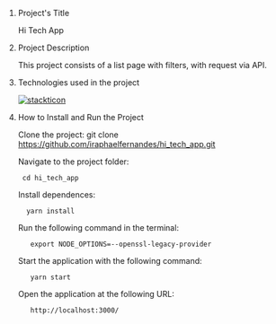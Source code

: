 1. Project's Title
    
    Hi Tech App

2. Project Description
  
    This project consists of a list page with filters, with request via API.


3. Technologies used in the project

    [![stackticon](https://firebasestorage.googleapis.com/v0/b/stackticon-81399.appspot.com/o/images%2F1678406676297?alt=media&token=605ea436-12d5-45af-9296-833b4eb0007c)](https://github.com/msdio/stackticon)


4. How to Install and Run the Project

    Clone the project:
        git clone https://github.com/iraphaelfernandes/hi_tech_app.git
        

    Navigate to the project folder:

        cd hi_tech_app


    Install dependences:
         
         yarn install

    
    Run the following command in the terminal:

          export NODE_OPTIONS=--openssl-legacy-provider

    Start the application with the following command:

          yarn start

    
    Open the application at the following URL:

          http://localhost:3000/
